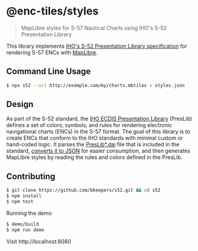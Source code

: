 # @enc-tiles/styles

> MapLibre styles for S-57 Nautical Charts using IHO's S-52 Presentation Library

This library implements [IHO's S-52 Presentation Library specification](./docs/S-52_PresLib_e4.0.0_Part%20I_Clean_Draft.pdf) for rendering S-57 ENCs with [MapLibre](https://maplibre.org/).

## Command Line Usage

```sh
$ npx s52 --url http://example.com/my/charts.mbtiles > styles.json
```

## Design

As part of the S-52 standard, the [IHO ECDIS Presentation Library](./docs/S-52_PresLib_e4.0.0_Part%20I_Clean_Draft.pdf) (PresLib) defines a set of colors, symbols, and rules for rendering electronic navigational charts (ENCs) in the S-57 format. The goal of this library is to create ENCs that conform to the IHO standards with minimal custom or hand-coded logic. It parses the [PresLib*.dai](docs/Draft_S-52_PresLib_e4.0.0_Digital_Files/Digital_PresLib_dai/PresLib_e4.0.0.dai) file that is included in the standard, [converts it to JSON](./data/PresLib_e4.0.0.json) for easier consumption, and then generates MapLibre styles by reading the rules and colors defined in the PresLib.

## Contributing

```sh
$ git clone https://github.com/bkeepers/s52.git && cd s52
$ npm install
$ npm test
```

Running the demo

```sh
$ demo/build
$ npm run demo
```

Visit http://localhost:8080

